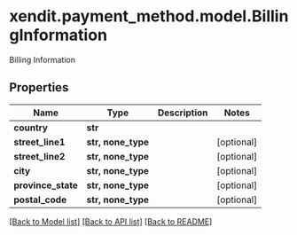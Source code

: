 # xendit.payment_method.model.BillingInformation

Billing Information

## Properties
Name | Type | Description | Notes
------------ | ------------- | ------------- | -------------
**country** | **str** |  | 
**street_line1** | **str, none_type** |  | [optional] 
**street_line2** | **str, none_type** |  | [optional] 
**city** | **str, none_type** |  | [optional] 
**province_state** | **str, none_type** |  | [optional] 
**postal_code** | **str, none_type** |  | [optional] 

[[Back to Model list]](../README.md#documentation-for-models) [[Back to API list]](../README.md#documentation-for-api-endpoints) [[Back to README]](../README.md)


